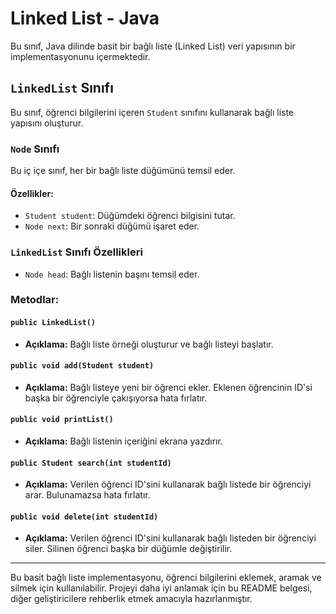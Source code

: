 # Linked List - Java

Bu sınıf, Java dilinde basit bir bağlı liste (Linked List) veri yapısının bir implementasyonunu içermektedir.

## `LinkedList` Sınıfı

Bu sınıf, öğrenci bilgilerini içeren `Student` sınıfını kullanarak bağlı liste yapısını oluşturur.

### `Node` Sınıfı

Bu iç içe sınıf, her bir bağlı liste düğümünü temsil eder.

#### Özellikler:

- `Student student`: Düğümdeki öğrenci bilgisini tutar.
- `Node next`: Bir sonraki düğümü işaret eder.

### `LinkedList` Sınıfı Özellikleri

- `Node head`: Bağlı listenin başını temsil eder.

### Metodlar:

#### `public LinkedList()`

- **Açıklama:** Bağlı liste örneği oluşturur ve bağlı listeyi başlatır.

#### `public void add(Student student)`

- **Açıklama:** Bağlı listeye yeni bir öğrenci ekler. Eklenen öğrencinin ID'si başka bir öğrenciyle çakışıyorsa hata fırlatır.

#### `public void printList()`

- **Açıklama:** Bağlı listenin içeriğini ekrana yazdırır.

#### `public Student search(int studentId)`

- **Açıklama:** Verilen öğrenci ID'sini kullanarak bağlı listede bir öğrenciyi arar. Bulunamazsa hata fırlatır.

#### `public void delete(int studentId)`

- **Açıklama:** Verilen öğrenci ID'sini kullanarak bağlı listeden bir öğrenciyi siler. Silinen öğrenci başka bir düğümle değiştirilir.

---

Bu basit bağlı liste implementasyonu, öğrenci bilgilerini eklemek, aramak ve silmek için kullanılabilir. Projeyi daha iyi anlamak için bu README belgesi, diğer geliştiricilere rehberlik etmek amacıyla hazırlanmıştır.
